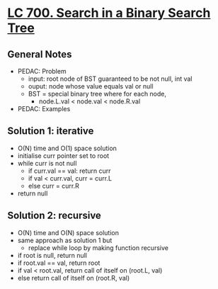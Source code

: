 # [LC 700. Search in a Binary Search Tree](https://leetcode.com/problems/search-in-a-binary-search-tree/)

## General Notes

- PEDAC: Problem
  - input: root node of BST guaranteed to be not null, int val
  - ouput: node whose value equals val or null
  - BST = special binary tree where for each node,
    - node.L.val < node.val < node.R.val
- PEDAC: Examples

## Solution 1: iterative

- O(N) time and O(1) space solution
- initialise curr pointer set to root
- while curr is not null
  - if curr.val == val: return curr
  - if val < curr.val, curr = curr.L
  - else curr = curr.R
- return null

## Solution 2: recursive

- O(N) time and O(N) space solution
- same approach as solution 1 but
  - replace while loop by making function recursive
- if root is null, return null
- if root.val == val, return root
- if val < root.val, return call of itself on (root.L, val)
- else return call of itself on (root.R, val)